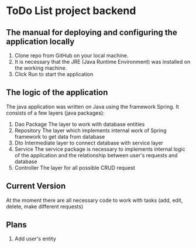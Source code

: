 ToDo List project backend
=====
## The manual for deploying and configuring the application locally

1. Clone repo from GitHub on your local machine.
2. It is necessary that the JRE (Java Runtime Environment) was installed on the working machine.
3. Click Run to start the application

## The logic of the application
The java application was written on Java using the framework Spring. It consists of a few layers (java packages):
1. Dao Package
The layer to work with database entities
2. Repository
The layer which implements internal work of Spring framework to get data from database
3. Dto
Intermediate layer to connect database with service layer
4. Service 
The service package is necessary to implements internal logic of the application and the relationship between user's requests and database
5. Controller
The layer for all possible CRUD request


## Current Version
At the moment there are all necessary code to work with tasks (add, edit, delete, make different requests)

## Plans
1. Add user's entity


 


